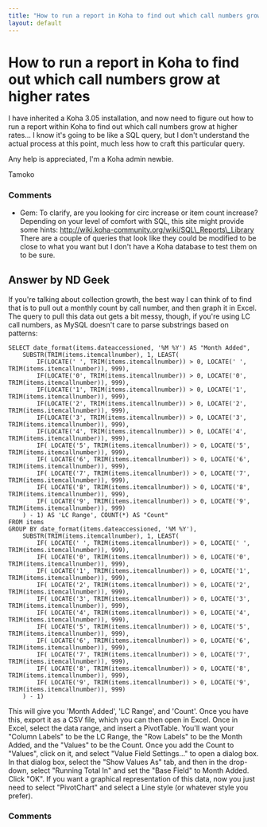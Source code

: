 ```yaml
---
title: "How to run a report in Koha to find out which call numbers grow at higher rates"
layout: default
---
```

How to run a report in Koha to find out which call numbers grow at higher rates
=====================
I have inherited a Koha 3.05 installation, and now need to figure out
how to run a report within Koha to find out which call numbers grow at
higher rates... I know it's going to be like a SQL query, but I don't
understand the actual process at this point, much less how to craft this
particular query.

Any help is appreciated, I'm a Koha admin newbie.

Tamoko

### Comments ###
* Gem: To clarify, are you looking for circ increase or item count increase?
Depending on your level of comfort with SQL, this site might provide
some hints: http://wiki.koha-community.org/wiki/SQL\_Reports\_Library
There are a couple of queries that look like they could be modified to
be close to what you want but I don't have a Koha database to test them
on to be sure.


Answer by ND Geek
----------------
If you're talking about collection growth, the best way I can think of
to find that is to pull out a monthly count by call number, and then
graph it in Excel. The query to pull this data out gets a bit messy,
though, if you're using LC call numbers, as MySQL doesn't care to parse
substrings based on patterns:

    SELECT date_format(items.dateaccessioned, '%M %Y') AS "Month Added",
        SUBSTR(TRIM(items.itemcallnumber), 1, LEAST(
            IF(LOCATE(' ', TRIM(items.itemcallnumber)) > 0, LOCATE(' ', TRIM(items.itemcallnumber)), 999),
            IF(LOCATE('0', TRIM(items.itemcallnumber)) > 0, LOCATE('0', TRIM(items.itemcallnumber)), 999),
            IF(LOCATE('1', TRIM(items.itemcallnumber)) > 0, LOCATE('1', TRIM(items.itemcallnumber)), 999),
            IF(LOCATE('2', TRIM(items.itemcallnumber)) > 0, LOCATE('2', TRIM(items.itemcallnumber)), 999),
            IF(LOCATE('3', TRIM(items.itemcallnumber)) > 0, LOCATE('3', TRIM(items.itemcallnumber)), 999),
            IF(LOCATE('4', TRIM(items.itemcallnumber)) > 0, LOCATE('4', TRIM(items.itemcallnumber)), 999),
            IF( LOCATE('5', TRIM(items.itemcallnumber)) > 0, LOCATE('5', TRIM(items.itemcallnumber)), 999),
            IF( LOCATE('6', TRIM(items.itemcallnumber)) > 0, LOCATE('6', TRIM(items.itemcallnumber)), 999),
            IF( LOCATE('7', TRIM(items.itemcallnumber)) > 0, LOCATE('7', TRIM(items.itemcallnumber)), 999),
            IF( LOCATE('8', TRIM(items.itemcallnumber)) > 0, LOCATE('8', TRIM(items.itemcallnumber)), 999),
            IF( LOCATE('9', TRIM(items.itemcallnumber)) > 0, LOCATE('9', TRIM(items.itemcallnumber)), 999)
        ) - 1) AS 'LC Range', COUNT(*) AS "Count"
    FROM items
    GROUP BY date_format(items.dateaccessioned, '%M %Y'),
        SUBSTR(TRIM(items.itemcallnumber), 1, LEAST(
            IF( LOCATE(' ', TRIM(items.itemcallnumber)) > 0, LOCATE(' ', TRIM(items.itemcallnumber)), 999),
            IF( LOCATE('0', TRIM(items.itemcallnumber)) > 0, LOCATE('0', TRIM(items.itemcallnumber)), 999),
            IF( LOCATE('1', TRIM(items.itemcallnumber)) > 0, LOCATE('1', TRIM(items.itemcallnumber)), 999),
            IF( LOCATE('2', TRIM(items.itemcallnumber)) > 0, LOCATE('2', TRIM(items.itemcallnumber)), 999),
            IF( LOCATE('3', TRIM(items.itemcallnumber)) > 0, LOCATE('3', TRIM(items.itemcallnumber)), 999),
            IF( LOCATE('4', TRIM(items.itemcallnumber)) > 0, LOCATE('4', TRIM(items.itemcallnumber)), 999),
            IF( LOCATE('5', TRIM(items.itemcallnumber)) > 0, LOCATE('5', TRIM(items.itemcallnumber)), 999),
            IF( LOCATE('6', TRIM(items.itemcallnumber)) > 0, LOCATE('6', TRIM(items.itemcallnumber)), 999),
            IF( LOCATE('7', TRIM(items.itemcallnumber)) > 0, LOCATE('7', TRIM(items.itemcallnumber)), 999),
            IF( LOCATE('8', TRIM(items.itemcallnumber)) > 0, LOCATE('8', TRIM(items.itemcallnumber)), 999),
            IF( LOCATE('9', TRIM(items.itemcallnumber)) > 0, LOCATE('9', TRIM(items.itemcallnumber)), 999)
        ) - 1)

This will give you 'Month Added', 'LC Range', and 'Count'. Once you have
this, export it as a CSV file, which you can then open in Excel. Once in
Excel, select the data range, and insert a PivotTable. You'll want your
"Column Labels" to be the LC Range, the "Row Labels" to be the Month
Added, and the "Values" to be the Count. Once you add the Count to
"Values", click on it, and select "Value Field Settings..." to open a
dialog box. In that dialog box, select the "Show Values As" tab, and
then in the drop-down, select "Running Total In" and set the "Base
Field" to Month Added. Click "OK". If you want a graphical
representation of this data, now you just need to select "PivotChart"
and select a Line style (or whatever style you prefer).

### Comments ###

